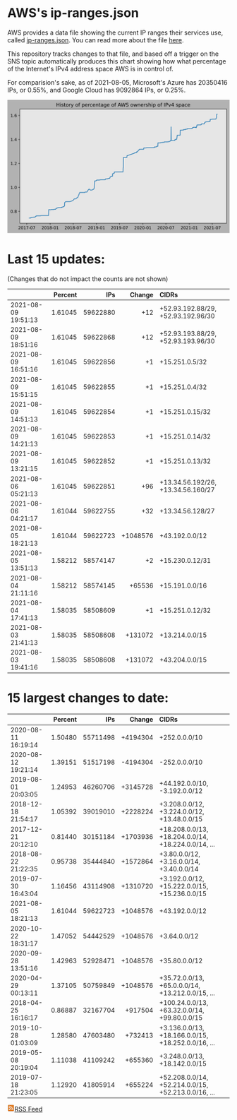 # AWS's ip-ranges.json

AWS provides a data file showing the current IP ranges their
services use, called [ip-ranges.json](https://ip-ranges.amazonaws.com/ip-ranges.json).  You 
can read more about the file [here](https://docs.aws.amazon.com/general/latest/gr/aws-ip-ranges.html).

This repository tracks changes to that file, and based off a trigger on the SNS topic 
automatically produces this chart showing how what percentage of the Internet's IPv4 
address space AWS is in control of.

For comparision's sake, as of 2021-08-05, Microsoft's Azure has 20350416 IPs, or 0.55%, and Google Cloud has 9092864 IPs, or 0.25%.

![History of AWS](history_count.svg)

# Last 15 updates:

(Changes that do not impact the counts are not shown)

| | Percent | IPs | Change | CIDRs |
| :--- | ---: | ---: | ---: | :--- |
| 2021-08-09 19:51:13 | 1.61045 | 59622880 | +12 | +52.93.192.88/29, +52.93.192.96/30 |
| 2021-08-09 18:51:16 | 1.61045 | 59622868 | +12 | +52.93.193.88/29, +52.93.193.96/30 |
| 2021-08-09 16:51:16 | 1.61045 | 59622856 | +1 | +15.251.0.5/32 |
| 2021-08-09 15:51:15 | 1.61045 | 59622855 | +1 | +15.251.0.4/32 |
| 2021-08-09 14:51:13 | 1.61045 | 59622854 | +1 | +15.251.0.15/32 |
| 2021-08-09 14:21:13 | 1.61045 | 59622853 | +1 | +15.251.0.14/32 |
| 2021-08-09 13:21:15 | 1.61045 | 59622852 | +1 | +15.251.0.13/32 |
| 2021-08-06 05:21:13 | 1.61045 | 59622851 | +96 | +13.34.56.192/26, +13.34.56.160/27 |
| 2021-08-06 04:21:17 | 1.61044 | 59622755 | +32 | +13.34.56.128/27 |
| 2021-08-05 18:21:13 | 1.61044 | 59622723 | +1048576 | +43.192.0.0/12 |
| 2021-08-05 13:51:13 | 1.58212 | 58574147 | +2 | +15.230.0.12/31 |
| 2021-08-04 21:11:16 | 1.58212 | 58574145 | +65536 | +15.191.0.0/16 |
| 2021-08-04 17:41:13 | 1.58035 | 58508609 | +1 | +15.251.0.12/32 |
| 2021-08-03 21:41:13 | 1.58035 | 58508608 | +131072 | +13.214.0.0/15 |
| 2021-08-03 19:41:16 | 1.58035 | 58508608 | +131072 | +43.204.0.0/15 |


# 15 largest changes to date:

| | Percent | IPs | Change | CIDRs |
| :--- | ---: | ---: | ---: | :--- |
| 2020-08-11 16:19:14 | 1.50480 | 55711498 | +4194304 | +252.0.0.0/10 |
| 2020-08-12 19:21:14 | 1.39151 | 51517198 | -4194304 | -252.0.0.0/10 |
| 2019-08-01 20:03:05 | 1.24953 | 46260706 | +3145728 | +44.192.0.0/10, -3.192.0.0/12 |
| 2018-12-18 21:54:17 | 1.05392 | 39019010 | +2228224 | +3.208.0.0/12, +3.224.0.0/12, +13.48.0.0/15 |
| 2017-12-21 20:12:10 | 0.81440 | 30151184 | +1703936 | +18.208.0.0/13, +18.204.0.0/14, +18.224.0.0/14, ... |
| 2018-08-22 21:22:35 | 0.95738 | 35444840 | +1572864 | +3.80.0.0/12, +3.16.0.0/14, +3.40.0.0/14 |
| 2019-07-30 16:43:04 | 1.16456 | 43114908 | +1310720 | +3.192.0.0/12, +15.222.0.0/15, +15.236.0.0/15 |
| 2021-08-05 18:21:13 | 1.61044 | 59622723 | +1048576 | +43.192.0.0/12 |
| 2020-10-22 18:31:17 | 1.47052 | 54442529 | +1048576 | +3.64.0.0/12 |
| 2020-09-28 13:51:16 | 1.42963 | 52928471 | +1048576 | +35.80.0.0/12 |
| 2020-04-29 00:13:11 | 1.37105 | 50759849 | +1048576 | +35.72.0.0/13, +65.0.0.0/14, +13.212.0.0/15, ... |
| 2018-04-25 16:16:17 | 0.86887 | 32167704 | +917504 | +100.24.0.0/13, +63.32.0.0/14, +99.80.0.0/15 |
| 2019-10-28 01:03:09 | 1.28580 | 47603480 | +732413 | +3.136.0.0/13, +18.166.0.0/15, +18.252.0.0/16, ... |
| 2019-05-08 20:19:04 | 1.11038 | 41109242 | +655360 | +3.248.0.0/13, +18.142.0.0/15 |
| 2019-07-18 21:23:05 | 1.12920 | 41805914 | +655224 | +52.208.0.0/14, +52.214.0.0/15, +52.213.0.0/16, ... |


[![RSS Icon](rss-icon.png)RSS Feed](https://raw.githubusercontent.com/seligman/aws-ip-ranges/master/rss.xml)
